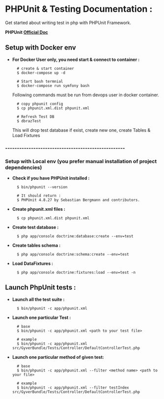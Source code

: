 # PHPUnit & Testing Documentation :

Get started about writing test in php with PHPUnit Framework.

**PHPUnit [Official Doc](http://phpunit.de/manual/current/en/writing-tests-for-phpunit.html)**

## Setup with Docker env

* **For Docker User only, you need start & connect to container :**
        
        # create & start container
        $ docker-compose up -d
        
        # Start bash termnial
        $ docker-compose run symfony bash
        
    Following commands must be run from devops user in docker container.
        
        # copy phpunit config
        $ cp phpunit.xml.dist phpunit.xml
        
        # Refresh Test DB
        $ dbrazTest
    
    This will drop test database if exist, create new one, create Tables & Load Fixtures  

### ---------------------------------------------------

### Setup with Local env (you prefer manual installation of project dependencies)

* **Check if you have PHPUnit installed :**  
        
        $ bin/phpunit --version
        
        # It should return :  
        $ PHPUnit 4.8.27 by Sebastian Bergmann and contributors.

* **Create phpunit.xml files :**  

        $ cp phpunit.xml.dist phpunit.xml
    
* **Create test database :**  

        $ php app/console doctrine:database:create --env=test

* **Create tables schema :**

        $ php app/console doctrine:schema:create --env=test
    
* **Load DataFixtures :**  
    
        $ php app/console doctrine:fixtures:load --env=test -n


## Launch PhpUnit tests :

* **Launch all the test suite :**  
        
        $ bin/phpunit -c app/phpunit.xml
    
* **Launch one particular Test :**  
        
        # base
        $ bin/phpunit -c app/phpunit.xml <path to your test file>
          
        # example  
        $ bin/phpunit -c app/phpunit.xml src/GyverBundle/Tests/Controller/DefaultControllerTest.php  

* **Launch one particular method of given test:**
        
        # base
        $ bin/phpunit -c app/phpunit.xml --filter <method name> <path to your file>
        
        # example
        $ bin/phpunit -c app/phpunit.xml --filter testIndex src/GyverBundle/Tests/Controller/DefaultControllerTest.php  
